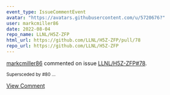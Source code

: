 ```yaml
---
event_type: IssueCommentEvent
avatar: "https://avatars.githubusercontent.com/u/5720676?"
user: markcmiller86
date: 2022-08-04
repo_name: LLNL/H5Z-ZFP
html_url: https://github.com/LLNL/H5Z-ZFP/pull/78
repo_url: https://github.com/LLNL/H5Z-ZFP
---
```


<a href='https://github.com/markcmiller86' target='_blank'>markcmiller86</a> commented on issue <a href='https://github.com/LLNL/H5Z-ZFP/pull/78' target='_blank'>LLNL/H5Z-ZFP#78</a>.

<small>Supersceded by #80 ...</small>

<a href='https://github.com/LLNL/H5Z-ZFP/pull/78' target='_blank'>View Comment</a>